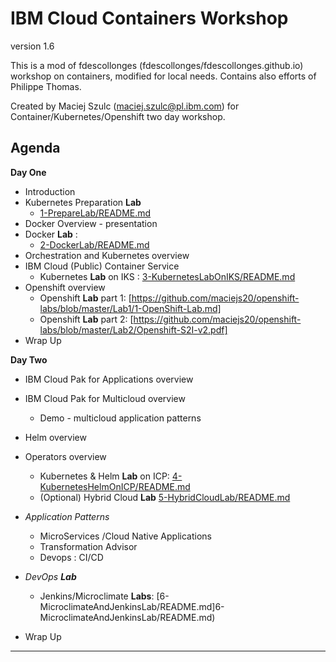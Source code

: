 # IBM Cloud Containers Workshop

version 1.6

This is a mod of fdescollonges (fdescollonges/fdescollonges.github.io) workshop on containers, modified for local needs. Contains also efforts of Philippe Thomas.

Created by Maciej Szulc (maciej.szulc@pl.ibm.com) for Container/Kubernetes/Openshift two day workshop.

## Agenda

**Day One**
+ Introduction
+ Kubernetes Preparation **Lab**
  + [1-PrepareLab/README.md](1-PrepareLab/README.md)
+ Docker Overview - presentation
+ Docker **Lab** :
  + [2-DockerLab/README.md](2-DockerLab/README.md)
+ Orchestration and Kubernetes overview
+ IBM Cloud (Public) Container Service
  + Kubernetes **Lab** on IKS : [3-KubernetesLabOnIKS/README.md](3-KubernetesLabOnIKS/README.md)
+ Openshift overview
	+ Openshift **Lab** part 1:  [https://github.com/maciejs20/openshift-labs/blob/master/Lab1/1-OpenShift-Lab.md]
	+ Openshift **Lab** part 2:  [https://github.com/maciejs20/openshift-labs/blob/master/Lab2/Openshift-S2I-v2.pdf]
+ Wrap Up

**Day Two**

+ IBM Cloud Pak for Applications overview
+ IBM Cloud Pak for Multicloud overview
  + Demo - multicloud application patterns

+ Helm overview
+ Operators overview
  + Kubernetes & Helm **Lab** on ICP: [4-KubernetesHelmOnICP/README.md](4-KubernetesHelmOnICP/README.md)
  + (Optional) Hybrid Cloud **Lab** [5-HybridCloudLab/README.md](5-HybridCloudLab/README.md)
+ _Application Patterns_
  + MicroServices /Cloud Native Applications
  + Transformation Advisor
  + Devops : CI/CD
+ _DevOps **Lab**_
  + Jenkins/Microclimate **Labs**: [6-MicroclimateAndJenkinsLab/README.md]6-MicroclimateAndJenkinsLab/README.md)

+ Wrap Up

---

